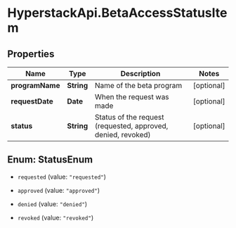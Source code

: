 # HyperstackApi.BetaAccessStatusItem

## Properties

Name | Type | Description | Notes
------------ | ------------- | ------------- | -------------
**programName** | **String** | Name of the beta program | [optional] 
**requestDate** | **Date** | When the request was made | [optional] 
**status** | **String** | Status of the request (requested, approved, denied, revoked) | [optional] 



## Enum: StatusEnum


* `requested` (value: `"requested"`)

* `approved` (value: `"approved"`)

* `denied` (value: `"denied"`)

* `revoked` (value: `"revoked"`)




